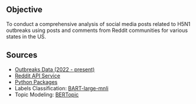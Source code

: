 ## Objective
To conduct a comprehensive analysis of social media posts related to H5N1 outbreaks using posts and comments from Reddit communities for various states in the US.

## Sources

- [Outbreaks Data (2022 - present)](https://www.aphis.usda.gov/livestock-poultry-disease/avian/avian-influenza/hpai-detections/commercial-backyard-flocks)
- [Reddit API Service](https://pullpush.io/)
- [Python Packages](https://pypi.org/)
- Labels Classification: [BART-large-mnli](https://huggingface.co/facebook/bart-large-mnli)
- Topic Modeling: [BERTopic](https://maartengr.github.io/BERTopic/index.html)
